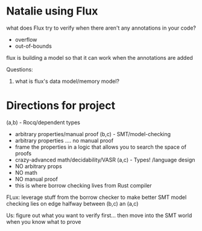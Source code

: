 # Natalie using Flux
what does Flux try to verify when there aren't any annotations in your code?
- overflow
- out-of-bounds

flux is building a model so that it can work when the annotations are added

Questions:
1. what is flux's data model/memory model?

# Directions for project
(a,b) - Rocq/dependent types
  - arbitrary properties/manual proof
(b,c) - SMT/model-checking
  - arbitrary properties .... no manual proof
  - frame the properties in a logic that allows you to search the space of proofs
  - crazy-advanced math/decidability/VASR
(a,c) - Types! /language design
  - NO arbitrary props
  - NO math
  - NO manual proof
  - this is where borrow checking lives from Rust compiler


FLux:
leverage stuff from the borrow checker to make better SMT model checking
lies on edge halfway between (b,c) an (a,c)

Us:
figure out what you want to verify first... then move into the SMT world when you know what to prove
